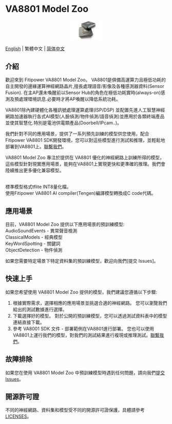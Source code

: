 # VA8801 Model Zoo

<div align="center">
  <a href="https://www.fitipower.com/" target="_blank"><img width="20%" src="./img02.webp"></a>
</div>

[English](README.md) | 繁體中文 | [简体中文](README_zh_CN.md)

## 介紹

歡迎來到 Fitipower VA8801 Model Zoo。
VA8801是俱備高運算力且極低功耗的自主開發的邊緣運算神經網路晶片,擅長處理語音/影像及各種感測器資料(Sensor Fusion). 在主AP還未喚醒前以Sensor Hub的角色在極低功耗實時(always-on)感測及預處理環境訊息.必要時才將AP喚醒以降低系統功耗。

VA8801除內建硬體化各種訊號處理運算處理(ISP/DSP) 並配置先進人工智慧神經網路加速器執行各式AI模型(人臉偵測/物件偵測/語音偵測)並應用於各類終端產品並使其智慧化.特別是電池供電類產品(Doorbell/IPcam..)。 

我們針對不同的應用場景，提供了一系列預先訓練的模型供您使用，配合Fitipower VA8801 SDK開發環境，您可以對這些模型進行測試和推理，並輕鬆地部署到VA8801上。[聯繫我們](mailto:support.ai@fitipower.com?subject=SDK)。

VA8801 Model Zoo 專注於提供在 VA8801 優化的神經網路上訓練所得的模型，這些模型針對現實應用場景，能夠在VA8801上實現更快和更準確的推理。我們會陸續推出更多優化兼容模型。

<br>標準模型格式tflite INT8量化檔。
<br>使用Fitipower VA8801 AI compiler(Tengen)編譯模型轉換成C code代碼。

## 應用場景
目前，VA8801 Model Zoo 提供以下應用場景的預訓練模型:
<br>AudioSoundEvents - 異常聲音檢測
<br>ClassicalModels - 經典模型
<br>KeyWordSpotting - 關鍵詞
<br>ObjectDetection - 物件偵測                                                    

如果您需要特定場景下特定資料集的預訓練模型，歡迎向我們[提交 Issues]。

## 快速上手

如果您希望使用 VA8801 Model Zoo 提供的模型，我們建議您遵循以下步驟:

1. 根據實際需求，選擇相應的應用場景並挑選合適的神經網路。 您可以瀏覽我們給出的測試數據進行選擇。
2. 下載選擇好的模型。 對於公開的預訓練模型，您可以透過測試資料表中的模型連結直接下載。
3. 參考 VA8001 SDK 文件 - 部署範例在VA8801進行部署。 您也可以使用 VA8801上運行我們的模型，對我們的測試結果進行複現或推理測試。[聯繫我們](mailto:support.ai@fitipower.com?subject=SDKDEV&body=Please%20share%20SDK%20to%20us.)。

## 故障排除

如果您在使用 VA8801 Model Zoo 中預訓練模型時遇到任何問題，請向我們[提交 Issues](mailto:support.ai@fitipower.com?subject=ISSUE)。

## 開源許可證

不同的神經網路、資料集和模型受不同的開源許可證保護，具體請參考 [LICENSES](LICENSES)。